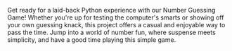 Get ready for a laid-back Python experience with our Number Guessing Game! Whether you're up for testing the computer's smarts or showing off your own guessing knack, this project offers a casual and enjoyable way to pass the time. Jump into a world of number fun, where suspense meets simplicity, and have a good time playing this simple game.
